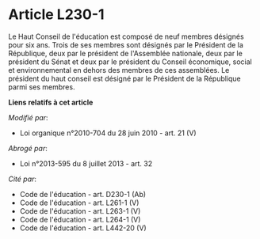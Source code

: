 # Article L230-1

Le Haut Conseil de l'éducation est composé de neuf membres désignés pour six ans. Trois de ses membres sont désignés par le
Président de la République, deux par le président de l'Assemblée nationale, deux par le président du Sénat et deux par le
président du   Conseil économique, social et environnemental en dehors des membres de ces assemblées. Le président du haut
conseil est désigné par le Président de la République parmi ses membres.

**Liens relatifs à cet article**

_Modifié par_:

  - Loi organique n°2010-704 du 28 juin 2010 - art. 21 (V)

_Abrogé par_:

  - Loi n°2013-595 du 8 juillet 2013 - art. 32

_Cité par_:

  - Code de l'éducation - art. D230-1 (Ab)
  - Code de l'éducation - art. L261-1 (V)
  - Code de l'éducation - art. L263-1 (V)
  - Code de l'éducation - art. L264-1 (V)
  - Code de l'éducation - art. L442-20 (V)
